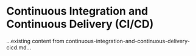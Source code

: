 # Continuous Integration and Continuous Delivery (CI/CD)

...existing content from continuous-integration-and-continuous-delivery-cicd.md...
